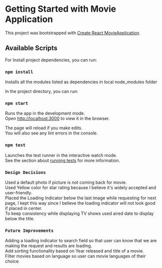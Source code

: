 # Getting Started with Movie Application

This project was bootstrapped with [Create React MovieApplication](https://github.com/facebook/create-react-app).

## Available Scripts

For Install project dependencies, you can run:

### `npm install`

Installs all the modules listed as dependencies in local node_modules folder

In the project directory, you can run:

### `npm start`

Runs the app in the development mode.\
Open [http://localhost:3000](http://localhost:3000) to view it in the browser.

The page will reload if you make edits.\
You will also see any lint errors in the console.

### `npm test`

Launches the test runner in the interactive watch mode.\
See the section about [running tests](https://facebook.github.io/create-react-app/docs/running-tests) for more information.

### `Design Decisions`

Used a default photo if picture is not coming back for movie.\
Used Yellow color for star rating because I believe it's widely accepted and user-friendly.\
Placed the Loading Indicator below the last image while requesting for next page, I kept this way since I believe the loading indicator will not look good if placed in center.\
To keep consistency while displaying TV shows used aired date to display below the title.

### `Future Improvements`
Adding a loading indicator to search field so that user can know that we are making the request and results are loading.\
Add sorting functionality based on Year released and title of a movie.\
Filter movies based on language so user can movie languages of their choice.

